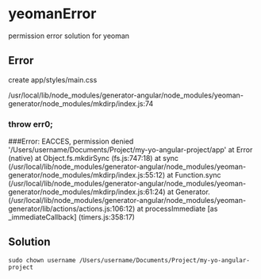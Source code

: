 # yeomanError
permission error solution for yeoman

## Error
   create app/styles/main.css

/usr/local/lib/node_modules/generator-angular/node_modules/yeoman-generator/node_modules/mkdirp/index.js:74
### throw err0;

###Error: EACCES, permission denied '/Users/username/Documents/Project/my-yo-angular-project/app'
    at Error (native)
    at Object.fs.mkdirSync (fs.js:747:18)
    at sync (/usr/local/lib/node_modules/generator-angular/node_modules/yeoman-generator/node_modules/mkdirp/index.js:55:12)
    at Function.sync (/usr/local/lib/node_modules/generator-angular/node_modules/yeoman-generator/node_modules/mkdirp/index.js:61:24)
    at Generator.<anonymous> (/usr/local/lib/node_modules/generator-angular/node_modules/yeoman-generator/lib/actions/actions.js:106:12)
    at processImmediate [as _immediateCallback] (timers.js:358:17)
    

## Solution
```
sudo chown username /Users/username/Documents/Project/my-yo-angular-project
